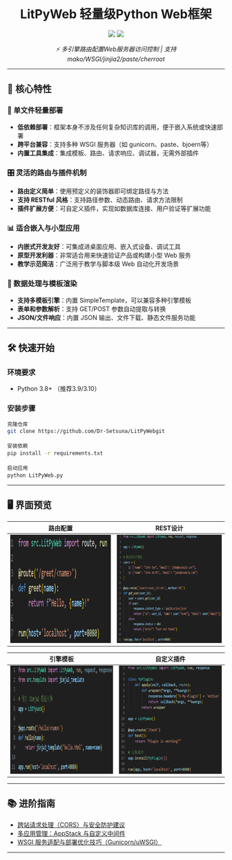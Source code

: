 # <h1 align="center">LitPyWeb 轻量级Python Web框架</h1>
<p align="center">
  <img src="https://img.shields.io/github/stars/Polylanger/MetaCSE?style=for-the-badge&logo=starship&color=gold">
  <img src="https://img.shields.io/github/release/Polylanger/MetaCSE?style=for-the-badge&logo=azurepipelines">
</p>

<p align="center">
  <em>⚡ 多引擎路由配置Web服务器访问控制 | 支持 mako/WSGI/jinjia2/paste/cherroot</em>
</p>

---

## 🌟 核心特性

### 🚀 单文件轻量部署
- **低依赖部署**：框架本身不涉及任何复杂知识库的调用，便于嵌入系统或快速部署
- **跨平台兼容**：支持多种 WSGI 服务器（如 gunicorn、paste、bjoern等）
- **内置工具集成**：集成模板、路由、请求响应、调试器，无需外部插件

### 🎛 灵活的路由与插件机制
- **路由定义简单**：使用预定义的装饰器即可绑定路径与方法
- **支持 RESTful 风格**：支持路径参数、动态路由、请求方法限制
- **插件扩展方便**：可自定义插件，实现如数据库连接、用户验证等扩展功能

### 📊 适合嵌入与小型应用
- **内嵌式开发友好**：可集成进桌面应用、嵌入式设备、调试工具
- **原型开发利器**：非常适合用来快速验证产品或构建小型 Web 服务
- **教学示范简洁**：广泛用于教学与脚本级 Web 自动化开发场景

### 🧩 数据处理与模板渲染
- **支持多模板引擎**：内置 SimpleTemplate，可以兼容多种引擎模板
- **表单和参数解析**：支持 GET/POST 参数自动提取与转换
- **JSON/文件响应**：内置 JSON 输出、文件下载、静态文件服务功能

---

## 🛠 快速开始

### 环境要求
- Python 3.8+ （推荐3.9/3.10）

### 安装步骤
```bash
克隆仓库
git clone https://github.com/Dr-Setsuna/LitPyWebgit

安装依赖
pip install -r requirements.txt

启动应用
python LitPyWeb.py
```
  
---

## 🖥 界面预览

| 路由配置 | REST设计 |
|----------|----------|
| <img src="doc/img/route.png" width="400" height="250"> | <img src="doc/img/restful.png" width="400" height="250"> |

| 引擎模板 | 自定义插件 |
|----------|----------|
| <img src="doc/img/template.png" width="400" height="250"> | <img src="doc/img/plugin.png" width="400" height="250"> |

---

## 📚 进阶指南

- [跨站请求处理（CORS）与安全防护建议](https://bottlepy.org/docs/dev/recipes.htm#cross-origin-resource-sharing-cors)
- [多应用管理：AppStack 与自定义中间件](https://bottlepy.org/docs/dev/recipes.htmlswitching-between-multiple-applications)
- [WSGI 服务适配与部署优化技巧（Gunicorn/uWSGI）](https://bottlepy.org/docs/dev/recipes.htmusing-gunicorn)

---
